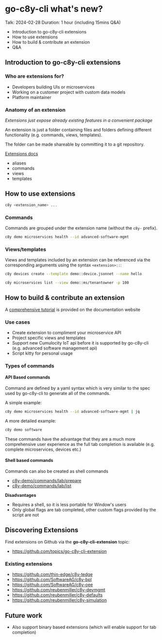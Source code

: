 
# go-c8y-cli what's new?

Talk: 2024-02-28
Duration: 1 hour (including 15mins Q&A)

* Introduction to go-c8y-cli extensions
* How to use extensions
* How to build & contribute an extension
* Q&A

## Introduction to go-c8y-cli extensions

### Who are extensions for?

* Developers building UIs or microservices
* Working on a customer project with custom data models
* Platform maintainer

### Anatomy of an extension

*Extensions just expose already existing features in a convenient package*

An extension is just a folder containing files and folders defining different functionality (e.g. commands, views, templates).

The folder can be made shareable by committing it to a git repository.

[Extensions docs](https://goc8ycli.netlify.app/docs/concepts/extensions/)

* aliases
* commands
* views
* templates

## How to use extensions

```sh
c8y <extension_name> ...
```

### Commands

Commands are grouped under the extension name (without the `c8y-` prefix).

```sh
c8y demo microservices health --id advanced-software-mgmt
```

### Views/templates

Views and templates included by an extension can be referenced via the corresponding arguments using the syntax `<extension>::`:

```sh
c8y devices create --template demo::device.jsonnet --name hello
```

```sh
c8y microservices list --view demo::ms/tenantowner -p 100
```

## How to build & contribute an extension

A [comprehensive tutorial](https://goc8ycli.netlify.app/docs/tutorials/extensions/) is provided on the documentation website

### Use cases

* Create extension to compliment your microservice API
* Project specific views and templates
* Support new Cumulocity IoT api before it is supported by go-c8y-cli (e.g. advanced software management api)
* Script kitty for personal usage

### Types of commands

#### API Based commands

Command are defined by a yaml syntax which is very similar to the spec used by go-c8y-cli to generate all of the commands.

A simple example:

```sh
c8y demo microservices health --id advanced-software-mgmt | jq
```

A more detailed example:

```sh
c8y demo software
```

These commands have the advantage that they are a much more comprehensive user experience as the full tab completion is available (e.g. complete microservices, devices etc.)

#### Shell based commands

Commands can also be created as shell commands

* [c8y-demo/commands/lab/prepare](./c8y-demo/commands/lab/prepare)
* [c8y-demo/commands/lab/list](./c8y-demo/commands/lab/list)

**Disadvantages**

* Requires a shell, so it is less portable for Window's users
* Only global flags are tab completed, other custom flags provided by the script are not

## Discovering Extensions

Find extensions on Github via the **go-c8y-cli-extension** topic:

* https://github.com/topics/go-c8y-cli-extension

### Existing extensions

* https://github.com/thin-edge/c8y-tedge
* https://github.com/SoftwareAG/c8y-bpl
* https://github.com/SoftwareAG/c8y-oee
* https://github.com/reubenmiller/c8y-devmgmt
* https://github.com/reubenmiller/c8y-defaults
* https://github.com/reubenmiller/c8y-simulation


## Future work

* Also support binary based extensions (which will enable support for tab completion)
